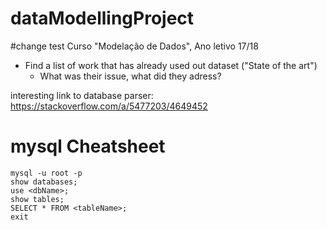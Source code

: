 # dataModellingProject
#change test
Curso "Modelação de Dados", Ano letivo 17/18

 - Find a list of work that has already used out dataset ("State of the art")
    - What was their issue, what did they adress?


interesting link to database parser: https://stackoverflow.com/a/5477203/4649452

# mysql Cheatsheet
```
mysql -u root -p
show databases;
use <dbName>;
show tables;
SELECT * FROM <tableName>;
exit
```
